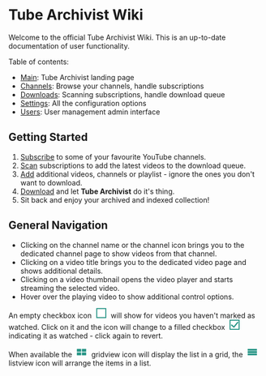 # Tube Archivist Wiki
Welcome to the official Tube Archivist Wiki. This is an up-to-date documentation of user functionality.

Table of contents:
* [Main](Main): Tube Archivist landing page
* [Channels](Channels): Browse your channels, handle subscriptions
* [Downloads](Downloads): Scanning subscriptions, handle download queue
* [Settings](Settings): All the configuration options
* [Users](Users): User management admin interface

## Getting Started
1. [Subscribe](Channels#channels-overview) to some of your favourite YouTube channels.
2. [Scan](Downloads#rescan-subscriptions) subscriptions to add the latest videos to the download queue.
3. [Add](Downloads#add-to-download-queue) additional videos, channels or playlist - ignore the ones you don't want to download.
4. [Download](Downloads#download-queue) and let **Tube Archivist** do it's thing.
5. Sit back and enjoy your archived and indexed collection!

## General Navigation
* Clicking on the channel name or the channel icon brings you to the dedicated channel page to show videos from that channel.
* Clicking on a video title brings you to the dedicated video page and shows additional details.
* Clicking on a video thumbnail opens the video player and starts streaming the selected video.
* Hover over the playing video to show additional control options.


An empty checkbox icon <img src="assets/icon-unseen.png?raw=true" alt="unseen icon" width="20px" style="margin:0 5px;"> will show for videos you haven't marked as watched. Click on it and the icon will change to a filled checkbox <img src="assets/icon-seen.png?raw=true" alt="seen icon" width="20px" style="margin:0 5px;"> indicating it as watched - click again to revert.

When available the <img src="assets/icon-gridview.png?raw=true" alt="gridview icon" width="20px" style="margin:0 5px;"> gridview icon will display the list in a grid, the <img src="assets/icon-listview.png?raw=true" alt="listview icon" width="20px" style="margin:0 5px;"> listview icon will arrange the items in a list.
